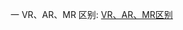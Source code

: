<!--
 * @Author: TerryMin
 * @Date: 2023-04-06 14:52:08
 * @LastEditors: TerryMin
 * @LastEditTime: 2023-04-06 14:53:57
 * @Description: file not
-->
一 VR、AR、MR 区别:
[VR、AR、MR区别](https://www.sohu.com/a/203516748_100033040#)

